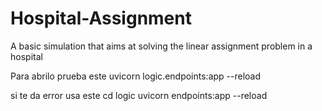 # Hospital-Assignment
A basic simulation that aims at solving the linear assignment problem in a hospital

Para abrilo prueba este
uvicorn logic.endpoints:app --reload

si te da error usa este
cd logic
uvicorn endpoints:app --reload